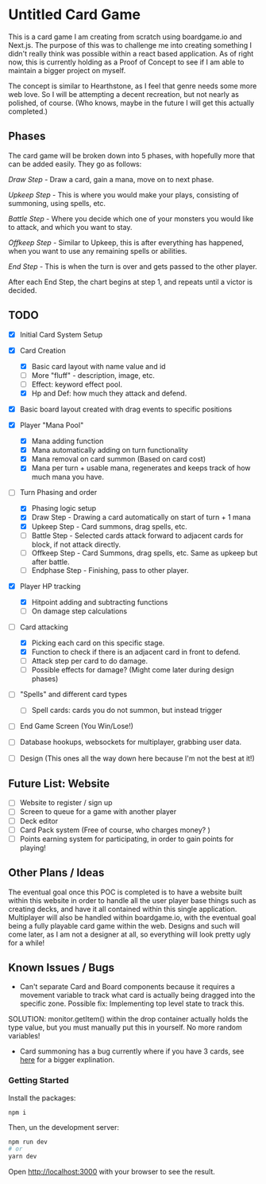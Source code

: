 # Untitled Card Game

This is a card game I am creating from scratch using boardgame.io and Next.js. The purpose of this was to challenge me into creating something I didn't really think was possible within a react based application. As of right now, this is currently holding as a Proof of Concept to see if I am able to maintain a bigger project on myself. 

The concept is similar to Hearthstone, as I feel that genre needs some more web love. So I will be attempting a decent recreation, but not nearly as polished, of course. (Who knows, maybe in the future I will get this actually completed.)

## Phases

The card game will be broken down into 5 phases, with hopefully more that can be added easily. They go as follows:

_Draw Step_ - Draw a card, gain a mana, move on to next phase.

_Upkeep Step_ - This is where you would make your plays, consisting of summoning, using spells, etc.

_Battle Step_ - Where you decide which one of your monsters you would like to attack, and which you want to stay.

_Offkeep Step_ - Similar to Upkeep, this is after everything has happened, when you want to use any remaining spells or abilities.

_End Step_ - This is when the turn is over and gets passed to the other player.

After each End Step, the chart begins at step 1, and repeats until a victor is decided.

## TODO
- [x] Initial Card System Setup
- [x] Card Creation
   - [x] Basic card layout with name value and id
   - [ ] More "fluff" - description, image, etc.
   - [ ] Effect: keyword effect pool.
   - [x] Hp and Def: how much they attack and defend.
- [x] Basic board layout created with drag events to specific positions
- [x] Player "Mana Pool" 
   - [x] Mana adding function
   - [x] Mana automatically adding on turn functionality
   - [x] Mana removal on card summon (Based on card cost)
   - [x] Mana per turn + usable mana, regenerates and keeps track of how much mana you have. 
- [ ] Turn Phasing and order
   - [x] Phasing logic setup
   - [x] Draw Step - Drawing a card automatically on start of turn + 1 mana
   - [x] Upkeep Step - Card summons, drag spells, etc. 
   - [ ] Battle Step - Selected cards attack forward to adjacent cards for block, if not attack directly.
   - [ ] Offkeep Step - Card Summons, drag spells, etc. Same as upkeep but after battle.
   - [ ] Endphase Step - Finishing, pass to other player.
- [x] Player HP tracking
   - [x] Hitpoint adding and subtracting functions
   - [ ] On damage step calculations
- [ ] Card attacking
   - [x] Picking each card on this specific stage.
   - [x] Function to check if there is an adjacent card in front to defend.
   - [ ] Attack step per card to do damage.
   - [ ] Possible effects for damage? (Might come later during design phases)
- [ ] "Spells" and different card types
   - [ ] Spell cards: cards you do not summon, but instead trigger
- [ ] End Game Screen (You Win/Lose!)
- [ ] Database hookups, websockets for multiplayer, grabbing user data.

- [ ] Design (This ones all the way down here because I'm not the best at it!)

## Future List: Website
- [ ] Website to register / sign up
- [ ] Screen to queue for a game with another player
- [ ] Deck editor
- [ ] Card Pack system (Free of course, who charges money? )
- [ ] Points earning system for participating, in order to gain points for playing!

## Other Plans / Ideas

The eventual goal once this POC is completed is to have a website built within this website in order to handle all the user player base things such as creating decks, and have it all contained within this single application. Multiplayer will also be handled within boardgame.io, with the eventual goal being a fully playable card game within the web. Designs and such will come later, as I am not a designer at all, so everything will look pretty ugly for a while!

## Known Issues / Bugs
- Can't separate Card and Board components because it requires a movement variable to track what card is actually being dragged into the specific zone. Possible fix: Implementing top level state to track this.

SOLUTION:  monitor.getItem() within the drop container actually holds the type value, but you must manually put this in yourself. No more random variables!

- Card summoning has a bug currently where if you have 3 cards, see [here](https://github.com/react-dnd/react-dnd/issues/3123) for a bigger explination.
### Getting Started
Install the packages: 

``` npm i ```

Then, un the development server: 

```bash
npm run dev
# or
yarn dev
```

Open [http://localhost:3000](http://localhost:3000) with your browser to see the result.